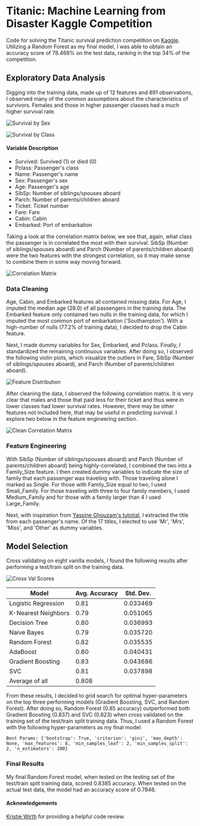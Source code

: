 # Titanic: Machine Learning from Disaster Kaggle Competition

Code for solving the Titanic survival prediction competition on [Kaggle](https://www.kaggle.com/c/titanic). Utilizing a Random Forest as my final model, I was able to obtain an accuracy score of 78.468% on the test data, ranking in the top 34% of the competition.

## Exploratory Data Analysis

Digging into the training data, made up of 12 features and 891 observations, I observed many of the common assumptions about the characteristics of survivors. Females and those in higher passenger classes had a much higher survival rate.

![Survival by Sex](images/Survival_by_Sex.png)

![Survival by Class](images/Survival_by_Class.png)

#### Variable Description
* Survived: Survived (1) or died (0)
* Pclass: Passenger's class
* Name: Passenger's name
* Sex: Passenger's sex
* Age: Passenger's age
* SibSp: Number of siblings/spouses aboard
* Parch: Number of parents/children aboard
* Ticket: Ticket number
* Fare: Fare
* Cabin: Cabin
* Embarked: Port of embarkation

Taking a look at the correlation matrix below, we see that, again, what class the passenger is in correlated the most with their survival. SibSp (Number of siblings/spouses aboard) and Parch (Number of parents/children aboard) were the two features with the strongest correlation, so it may make sense to combine them in some way moving forward.

![Correlation Matrix](images/Correlation_Matrix.png)

### Data Cleaning

Age, Cabin, and Embarked features all contained missing data. For Age, I imputed the median age (28.0) of all passengers in the training data. The Embarked feature only contained two nulls in the training data, for which I imputed the most common port of embarkation ('Southampton'). With a high-number of nulls (77.2% of training data), I decided to drop the Cabin feature.

Next, I made dummy variables for Sex, Embarked, and Pclass. Finally, I standardized the remaining continuous variables. After doing so, I observed the following violin plots, which visualize the outliers in Fare, SibSp (Number of siblings/spouses aboard), and Parch (Number of parents/children aboard).

![Feature Distribution](images/Feature_Distribution.png)

After cleaning the data, I observed the following correlation matrix. It is very clear that males and those that paid less for their ticket and thus were in lower classes had lower survival rates. However, there may be other features not included here, that may be useful in predicting survival. I explore two below in the feature engineering section.

![Clean Correlation Matrix](images/Clean_Correlation_Matrix.png)

### Feature Engineering

With SibSp (Number of siblings/spouses aboard) and Parch (Number of parents/children aboard) being highly-correlated, I combined the two into a Family_Size feature. I then created dummy variables to indicate the size of family that each passenger was traveling with. Those traveling alone I marked as Single. For those with Family_Size equal to two, I used Small_Family. For those traveling with three to four family members, I used Medium_Family and for those with a family larger than 4 I used Large_Family.

Next, with inspiration from [Yassine Ghouzam's tutotial](https://www.kaggle.com/yassineghouzam/titanic-top-4-with-ensemble-modeling), I extracted the title from each passenger's name. Of the 17 titles, I elected to use 'Mr', 'Mrs', 'Miss', and 'Other' as dummy variables.

## Model Selection

Cross validating on eight vanilla models, I found the following results after performing a test/train split on the training data.

![Cross Val Scores](images/Cross_Val_Scores.png)


| Model  | Avg. Accuracy  | Std. Dev.  |
|---|---|---|
| Logistic Regression  | 0.81  | 0.033469  |
| K-Nearest Neighbors  | 0.79  | 0.051065  |
| Decision Tree  | 0.80  | 0.036993  |
| Naive Bayes  |  0.79 | 0.035720  |
| Random Forest  | 0.82  | 0.035535  |
| AdaBoost  | 0.80  | 0.040431  |
| Gradient Boosting  | 0.83  | 0.043686  |
| SVC  | 0.81  | 0.037898  |
| Average of all  | 0.808  |   |

From these results, I decided to grid search for optimal hyper-parameters on the top three performing models (Gradient Boosting, SVC, and Random Forest). After doing so, Random Forest (0.85 accuracy) outperformed both Gradient Boosting (0.837) and SVC (0.823) when cross validated on the training set of the test/train split training data. Thus, I used a Random Forest with the following hyper-parameters as my final model:
~~~
Best Params: {'bootstrap': True, 'criterion': 'gini', 'max_depth':
None, 'max_features': 8, 'min_samples_leaf': 2, 'min_samples_split': 2, 'n_estimators': 200}
~~~


### Final Results

My final Random Forest model, when tested on the testing set of the test/train split training data, scored 0.8385 accuracy. When tested on the actual test data, the model had an accuracy score of 0.7846.

#### Acknowledgements
[Kristie Wirth](https://github.com/kristiewirth) for providing a helpful code review.
